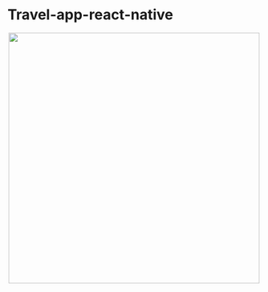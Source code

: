# Travel-app-react-native


<div align="center">
<img src="blob:https://web.whatsapp.com/ab158d3a-c9fb-481e-a21c-dcdc96328966" width="500px" />
</div>
